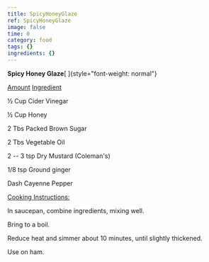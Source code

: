 ```yaml
---
title: SpicyHoneyGlaze
ref: SpicyHoneyGlaze
image: false
time: 0
category: food
tags: {}
ingredients: {}
---
```

**Spicy Honey Glaze**[ ]{style="font-weight: normal"}



[Amount]() [Ingredient]()


½ Cup Cider Vinegar

½ Cup Honey

2 Tbs Packed Brown Sugar

2 Tbs Vegetable Oil

2 -- 3 tsp Dry Mustard (Coleman's)

1/8 tsp Ground ginger

Dash Cayenne Pepper



[Cooking Instructions:]()


In saucepan, combine ingredients, mixing well.


Bring to a boil.

Reduce heat and simmer about 10 minutes, until slightly thickened.


Use on ham.
